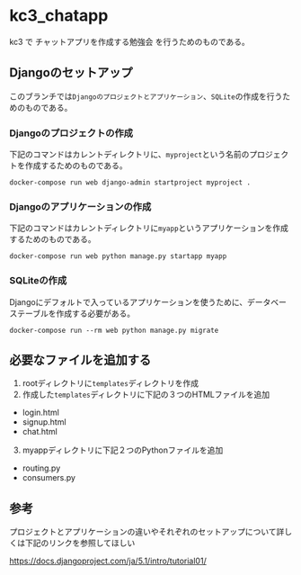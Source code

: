 # kc3_chatapp

kc3 で チャットアプリを作成する勉強会 を行うためのものである。

## Djangoのセットアップ
このブランチでは`Djangoのプロジェクトとアプリケーション`、`SQLite`の作成を行うためのものである。

### Djangoのプロジェクトの作成
下記のコマンドはカレントディレクトリに、`myproject`という名前のプロジェクトを作成するためのものである。

```
docker-compose run web django-admin startproject myproject .
```

### Djangoのアプリケーションの作成
下記のコマンドはカレントディレクトリに`myapp`というアプリケーションを作成するためのものである。

```
docker-compose run web python manage.py startapp myapp
```

### SQLiteの作成
Djangoにデフォルトで入っているアプリケーションを使うために、データベーステーブルを作成する必要がある。

```
docker-compose run --rm web python manage.py migrate
```

## 必要なファイルを追加する
1. rootディレクトリに`templates`ディレクトリを作成
2. 作成した`templates`ディレクトリに下記の３つのHTMLファイルを追加
  - login.html
  - signup.html
  - chat.html
3. myappディレクトリに下記２つのPythonファイルを追加
  - routing.py
  - consumers.py

## 参考
プロジェクトとアプリケーションの違いやそれぞれのセットアップについて詳しくは下記のリンクを参照してほしい

https://docs.djangoproject.com/ja/5.1/intro/tutorial01/



